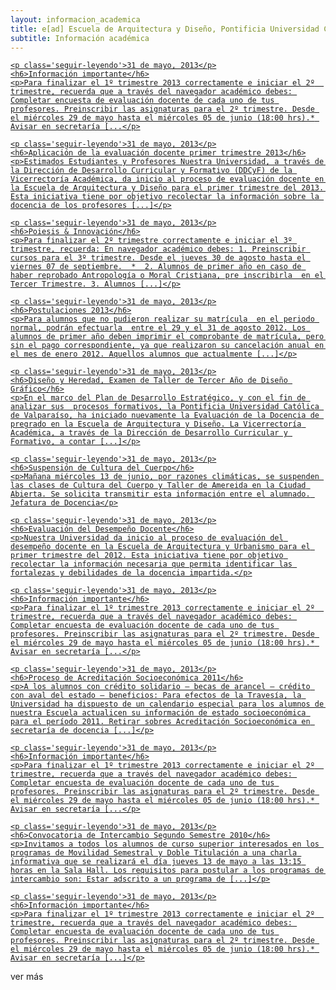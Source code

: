 ```yaml
---
layout: informacion_academica
title: e[ad] Escuela de Arquitectura y Diseño, Pontificia Universidad Católica de Valparaíso
subtitle: Información académica
---
```



<div class='fila'>


<div class='col-lg-4 col-md-6 col-sm-6 col-xs-12'>
<a href='#' class='bloque-enlace portada info-docencia'>
	
    <p class='seguir-leyendo'>31 de mayo, 2013</p>
    <h6>Información importante</h6>
    <p>Para finalizar el 1º trimestre 2013 correctamente e iniciar el 2º  trimestre, recuerda que a través del navegador académico debes: Completar encuesta de evaluación docente de cada uno de tus profesores. Preinscribir las asignaturas para el 2º trimestre. Desde el miércoles 29 de mayo hasta el miércoles 05 de junio (18:00 hrs).* Avisar en secretaría [...</p>

</a>
</div>

<div class='col-lg-4 col-md-6 col-sm-6 col-xs-12'>
<a href='#' class='bloque-enlace portada info-docencia'>
	
    <p class='seguir-leyendo'>31 de mayo, 2013</p>
    <h6>Aplicación de la evaluación docente primer trimestre 2013</h6>
    <p>Estimados Estudiantes y Profesores Nuestra Universidad, a través de la Dirección de Desarrollo Curricular y Formativo (DDCyF) de la Vicerrectoría Académica, da inicio al proceso de evaluación docente en la Escuela de Arquitectura y Diseño para el primer trimestre del 2013. Esta iniciativa tiene por objetivo recolectar la información sobre la docencia de los profesores [...]</p>

</a>
</div>

<div class='col-lg-4 col-md-6 col-sm-6 col-xs-12'>
<a href='#' class='bloque-enlace portada info-docencia'>
	
    <p class='seguir-leyendo'>31 de mayo, 2013</p>
    <h6>Poiesis & Innovación</h6>
    <p>Para finalizar el 2º trimestre correctamente e iniciar el 3º trimestre, recuerda: En navegador académico debes: 1. Preinscribir cursos para el 3º trimestre. Desde el jueves 30 de agosto hasta el viernes 07 de septiembre.  *  2. Alumnos de primer año en caso de haber reprobado Antropología o Moral Cristiana, pre inscribirla  en el Tercer Trimestre. 3. Alumnos [...]</p>

</a>
</div>

<div class='col-lg-4 col-md-6 col-sm-6 col-xs-12'>
<a href='#' class='bloque-enlace portada info-docencia'>
	
    <p class='seguir-leyendo'>31 de mayo, 2013</p>
    <h6>Postulaciones 2013</h6>
    <p>Para alumnos que no pudieron realizar su matrícula  en el periodo normal, podrán efectuarla  entre el 29 y el 31 de agosto 2012. Los alumnos de primer año deben imprimir el comprobante de matrícula, pero sin el pago correspondiente, ya que realizaron su cancelación anual en el mes de enero 2012. Aquellos alumnos que actualmente [...]</p>

</a>
</div>


<div class='col-lg-4 col-md-6 col-sm-6 col-xs-12'>
<a href='#' class='bloque-enlace portada info-docencia'>
	
    <p class='seguir-leyendo'>31 de mayo, 2013</p>
    <h6>Diseño y Heredad, Examen de Taller de Tercer Año de Diseño Gráfico</h6>
    <p>En el marco del Plan de Desarrollo Estratégico, y con el fin de analizar sus  procesos formativos, la Pontificia Universidad Católica de Valparaíso, ha iniciado nuevamente la Evaluación de la Docencia de pregrado en la Escuela de Arquitectura y Diseño. La Vicerrectoría Académica, a través de la Dirección de Desarrollo Curricular y Formativo, a contar [...]</p>

</a>
</div>

<div class='col-lg-4 col-md-6 col-sm-6 col-xs-12'>
<a href='#' class='bloque-enlace portada info-docencia'>
	
    <p class='seguir-leyendo'>31 de mayo, 2013</p>
    <h6>Suspensión de Cultura del Cuerpo</h6>
    <p>Mañana miércoles 13 de junio, por razones climáticas, se suspenden las clases de Cultura del Cuerpo y Taller de Amereida en la Ciudad Abierta. Se solicita transmitir esta información entre el alumnado. Jefatura de Docencia</p>

</a>
</div>

<div class='col-lg-4 col-md-6 col-sm-6 col-xs-12'>
<a href='#' class='bloque-enlace portada info-docencia'>
	
    <p class='seguir-leyendo'>31 de mayo, 2013</p>
    <h6>Evaluación del Desempeño Docente</h6>
    <p>Nuestra Universidad da inicio al proceso de evaluación del desempeño docente en la Escuela de Arquitectura y Urbanismo para el primer trimestre del 2012. Esta iniciativa tiene por objetivo recolectar la información necesaria que permita identificar las fortalezas y debilidades de la docencia impartida.</p>

</a>
</div>

<div class='col-lg-4 col-md-6 col-sm-6 col-xs-12'>
<a href='#' class='bloque-enlace portada info-docencia'>
	
    <p class='seguir-leyendo'>31 de mayo, 2013</p>
    <h6>Información importante</h6>
    <p>Para finalizar el 1º trimestre 2013 correctamente e iniciar el 2º  trimestre, recuerda que a través del navegador académico debes: Completar encuesta de evaluación docente de cada uno de tus profesores. Preinscribir las asignaturas para el 2º trimestre. Desde el miércoles 29 de mayo hasta el miércoles 05 de junio (18:00 hrs).* Avisar en secretaría [...</p>

</a>
</div>


<div class='col-lg-4 col-md-6 col-sm-6 col-xs-12'>
<a href='#' class='bloque-enlace portada info-docencia'>
	
    <p class='seguir-leyendo'>31 de mayo, 2013</p>
    <h6>Proceso de Acreditación Socioeconómica 2011</h6>
    <p>A los alumnos con crédito solidario – becas de arancel – crédito con aval del estado – beneficios: Para efectos de la Travesía, la Universidad ha dispuesto de un calendario especial para los alumnos de nuestra Escuela actualicen su información de estado socioeconómica para el período 2011. Retirar sobres Acreditación Socioeconómica en secretaría de docencia [...]</p>

</a>
</div>

<div class='col-lg-4 col-md-6 col-sm-6 col-xs-12'>
<a href='#' class='bloque-enlace portada info-docencia'>
	
    <p class='seguir-leyendo'>31 de mayo, 2013</p>
    <h6>Información importante</h6>
    <p>Para finalizar el 1º trimestre 2013 correctamente e iniciar el 2º  trimestre, recuerda que a través del navegador académico debes: Completar encuesta de evaluación docente de cada uno de tus profesores. Preinscribir las asignaturas para el 2º trimestre. Desde el miércoles 29 de mayo hasta el miércoles 05 de junio (18:00 hrs).* Avisar en secretaría [...</p>

</a>
</div>

<div class='col-lg-4 col-md-6 col-sm-6 col-xs-12'>
<a href='#' class='bloque-enlace portada info-docencia'>
	
    <p class='seguir-leyendo'>31 de mayo, 2013</p>
    <h6>Convocatoria de Intercambio Segundo Semestre 2010</h6>
    <p>Invitamos a todos los alumnos de curso superior interesados en los programas de Movilidad Semestral y Doble Titulación a una charla informativa que se realizará el día jueves 13 de mayo a las 13:15 horas en la Sala Hall. Los requisitos para postular a los programas de intercambio son: Estar adscrito a un programa de [...]</p>

</a>
</div>


<div class='col-lg-4 col-md-6 col-sm-6 col-xs-12'>
<a href='#' class='bloque-enlace portada info-docencia'>
	
    <p class='seguir-leyendo'>31 de mayo, 2013</p>
    <h6>Información importante</h6>
    <p>Para finalizar el 1º trimestre 2013 correctamente e iniciar el 2º  trimestre, recuerda que a través del navegador académico debes: Completar encuesta de evaluación docente de cada uno de tus profesores. Preinscribir las asignaturas para el 2º trimestre. Desde el miércoles 29 de mayo hasta el miércoles 05 de junio (18:00 hrs).* Avisar en secretaría [...]</p>

</a>
</div>

</div>

<div class='centrado extendido'>
<a class='btn btn-md btn-transparente gris cargar-mas'>ver más</a>
</div>